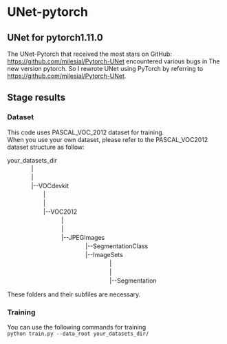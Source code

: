 # UNet-pytorch
## UNet for pytorch1.11.0  
The UNet-Pytorch that received the most stars on GitHub: https://github.com/milesial/Pytorch-UNet encountered various bugs in The new version pytorch. So I rewrote UNet using PyTorch by referring to https://github.com/milesial/Pytorch-UNet.
## Stage results
### Dataset
This code uses PASCAL_VOC_2012 dataset for training.  
When you use your own dataset, please refer to the PASCAL_VOC2012 dataset structure as follow:  
  
  
your_datasets_dir  
　　　　|  
　　　　|  
　　　　|--VOCdevkit  
　　　　　　|  
　　　　　　|  
　　　　　　|--VOC2012  
　　　　　　　　　|  
　　　　　　　　　|  
　　　　　　　　　|--JPEGImages  
　　　　　　　　　　　　　|--SegmentationClass  
　　　　　　　　　　　　　|--ImageSets  
　　　　　　　　　　　　　　　　　|  
　　　　　　　　　　　　　　　　　|  
　　　　　　　　　　　　　　　　　|--Segmentation  
                   
                   
These folders and their subfiles are necessary.
### Training
You can use the following commands for training  
`python train.py --data_root your_datasets_dir/`
